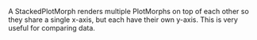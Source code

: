 A StackedPlotMorph renders multiple PlotMorphs on top of each other so they share a single x-axis, but each have their own y-axis.  This is very useful for comparing data.